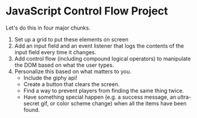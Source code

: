 # JavaScript Control Flow Project

Let's do this in four major chunks.

1. Set up a grid to put these elements on screen
2. Add an input field and an event listener that logs the contents of the input field every time it changes.
3. Add control flow (including compound logical operators) to manipulate the DOM based on what the user types.
4. Personalize this based on what matters to you.
    * Include the giphy api!
    * Create a button that clears the screen.
    * Find a way to prevent players from finding the same thing twice.
    * Have something special happen (e.g. a success message, an ultra-secret gif, or color scheme change) when all the items have been found.
